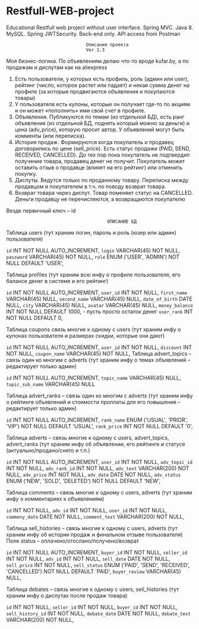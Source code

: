 # Restfull-WEB-project
Educational Restfull web project without user interface.  Spring MVC. Java 8. MySQL. Spring JWTSecurity. Back-end only. API access from Postman

                                  Описание проекта
                                  Ver 1.3


Моя бизнес-логика. По объявлениям делаю что-то вроде kufar.by, а по продажам и диспутам как на aliexpress

1.	Есть пользователи, у которых есть профиль, роль (админ или user), рейтинг (число, которое растет или падает) и некая сумма денег на профиле (за которые продвигаются объявления и покупаются товары)
2.	У пользователя есть купоны, которые он получает где-то по акциям и он может «пополнить» ими свой счет в профиле.
3.	Объявления. Публикуются по темам (из отдельной БД), есть ранг объявления (из отдельной БД, поднять который можно за деньги) и цена (adv_price), которую просит автор. У объявлений могут быть комменты (или переписка).
4.	История продаж. Формируются когда покупатель и продавец договорились по цене (sell_price). Есть статус продажи (PAID, SEND, RECEIVED, CANCELLED). До тех пор пока покупатель не подтвердил получение товара, продавец денег не получит. Покупатель может оставить отзыв о продавце (влияет на его рейтинг) или отменить покупку.
5.	Диспуты. Ведутся только по проданному товару. Переписка между продавцом и покупателем в т.ч. по поводу возврат товара.
6.	Возврат товара через диспут. Товар поменяет статус на CANCELLED. Деньги продавцу не перечисляются, а возвращаются покупателю

Везде первичный ключ – id

                                          ОПИСАНИЕ БД
Таблица users
(тут храним логин, пароль и роль (юзер или админ) пользователя)

`id` INT NOT NULL AUTO_INCREMENT,
  `login` VARCHAR(45) NOT NULL,
  `password` VARCHAR(45) NOT NULL,
`role`  ENUM ('USER', 'ADMIN') NOT NULL DEFAULT 'USER',

Таблица profiles
(тут храним всю инфу о профиле пользователя, его балансе денег в системе и его рейтинг)

`id` INT NOT NULL AUTO_INCREMENT,
  `user_id` INT NOT NULL,
  `first_name` VARCHAR(45) NULL,
  `second_name` VARCHAR(45) NULL,
  `date_of_birth` DATE NULL,
  `city` VARCHAR(45) NULL,
  `avatar` VARCHAR(45) NULL,
  `money_balance` INT NOT NULL DEFAULT 1000, - пусть просто остаток денег
  `user_rank` INT NOT NULL DEFAULT 0,

Таблица coupons связь многие к одному с users
(тут храним инфу о купонах пользователя и размерах скидки, которые они дают) 

`id` INT NOT NULL AUTO_INCREMENT,
  `user_id` INT NOT NULL,
`discount` INT NOT NULL,
  `coupon_name` VARCHAR(45) NOT NULL,
Таблица advert_topics – связь один ко многим с adverts
(тут храним инфу о темах объявлений – редактирует только админ)

  `id` INT NOT NULL AUTO_INCREMENT,
`topic_name` VARCHAR(45) NULL,
`topic_sub_name` VARCHAR(45) NULL

Таблица advert_ranks – связь один ко многим с adverts
(тут храним инфу о рейтинге объявлений и стоимости проплаты для его повышения  – редактирует только админ)

  `id` INT NOT NULL AUTO_INCREMENT,
`rank_name` ENUM ('USUAL', 'PRIOR', 'VIP') NOT NULL DEFAULT 'USUAL',
  `rank_price` INT NOT NULL  DEFAULT '0',

Таблица adverts – связь многие к одному с users, advert_topics, advert_ranks
(тут храним инфу об объявлении, его рейтинге и статусе (актуально/продано/снято и т.п.)

`id` INT NOT NULL AUTO_INCREMENT,
  `user_id` INT NOT NULL,
  `adv_topic_id` INT NOT NULL,
  `adv_rank_id` INT NOT NULL,
  `adv_text` VARCHAR(200) NOT NULL,
  `adv_price` INT NOT NULL,
  `adv_date` DATE NOT NULL,
  `adv_status` ENUM ('NEW', 'SOLD', 'DELETED') NOT NULL DEFAULT 'NEW',

Таблица comments – связь многие к одному с users, adverts
(тут храним инфу о комментариях к объявлениям)

`id` INT NOT NULL,
  `adv_id` INT NOT NULL,
  `user_id` INT NOT NULL,
  `commeny_date` DATE NOT NULL,
  `comment_text` VARCHAR(200) NOT NULL,

Таблица sell_histories – связь многие к одному с users, adverts
(тут храним инфу об истории продаж и финальном отзыве пользователя)
Поле status – оплачено/отослано/получено/возврат

`id` INT NOT NULL AUTO_INCREMENT,
  `buyer_id` INT NOT NULL,
  `seller_id` INT NOT NULL,
  `adv_id` INT NOT NULL,
  `sell_date` DATE NOT NULL,
  `sell_price` INT NOT NULL,
  `sell_status` ENUM ('PAID', 'SEND', 'RECEIVED', 'CANCELLED') NOT NULL DEFAULT 'PAID',
  `buyer_review` VARCHAR(45) NULL,

Таблица debates – связь многие к одному с users, sell_histories
(тут храним инфу о диспутах после продаж товара)

`id` INT NOT NULL,
  `seller_id` INT NOT NULL,
  `buyer_id` INT NOT NULL,
  `sell_history_id` INT NOT NULL,
  `debate_date` DATE NOT NULL,
  `debate_text` VARCHAR(200) NOT NULL,
